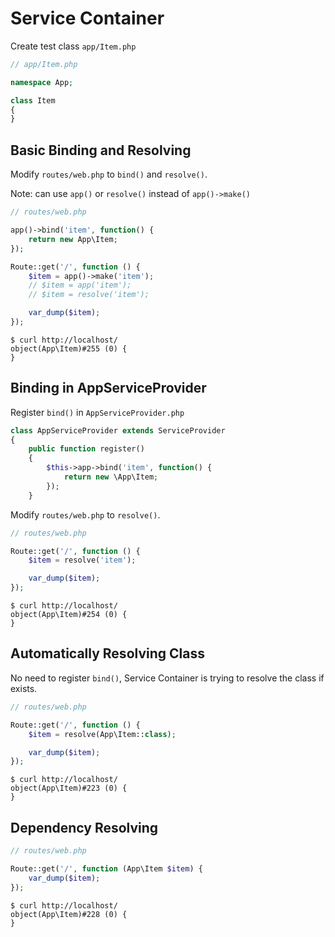 # Service Container

Create test class `app/Item.php`

```php
// app/Item.php

namespace App;

class Item
{
}
```

## Basic Binding and Resolving

Modify `routes/web.php` to `bind()` and `resolve()`.

Note: can use `app()` or `resolve()` instead of `app()->make()`

```php
// routes/web.php

app()->bind('item', function() {
    return new App\Item;
});

Route::get('/', function () {
    $item = app()->make('item');
    // $item = app('item');
    // $item = resolve('item');

    var_dump($item);
});
```

```console
$ curl http://localhost/
object(App\Item)#255 (0) {
}
```

## Binding in AppServiceProvider

Register `bind()` in `AppServiceProvider.php`

```php
class AppServiceProvider extends ServiceProvider
{
    public function register()
    {
        $this->app->bind('item', function() {
            return new \App\Item;
        });
    }
```

Modify `routes/web.php` to `resolve()`.

```php
// routes/web.php

Route::get('/', function () {
    $item = resolve('item');

    var_dump($item);
});
```

```console
$ curl http://localhost/
object(App\Item)#254 (0) {
}
```

## Automatically Resolving Class

No need to register `bind()`, Service Container is trying to resolve the class if exists.

```php
// routes/web.php

Route::get('/', function () {
    $item = resolve(App\Item::class);

    var_dump($item);
});
```

```console
$ curl http://localhost/
object(App\Item)#223 (0) {
}
```

## Dependency Resolving

```php
// routes/web.php

Route::get('/', function (App\Item $item) {
    var_dump($item);
});
```

```console
$ curl http://localhost/
object(App\Item)#228 (0) {
}
```
